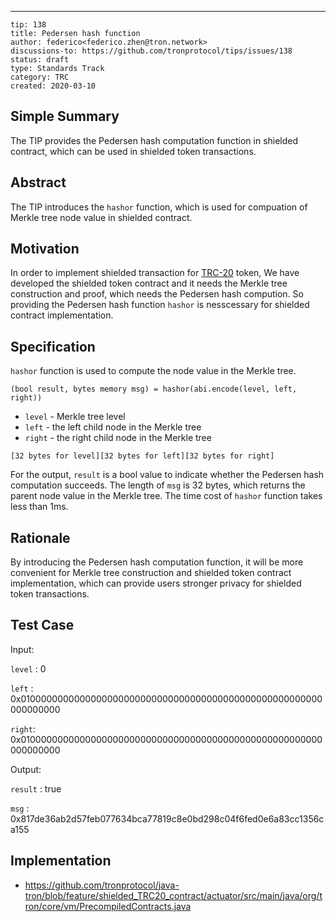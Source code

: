 ---
```
tip: 138 
title: Pedersen hash function 
author: federico<federico.zhen@tron.network>
discussions-to: https://github.com/tronprotocol/tips/issues/138
status: draft
type: Standards Track
category: TRC
created: 2020-03-10
```

## Simple Summary 

The TIP provides the Pedersen hash computation function in shielded contract, which can be used in shielded token transactions.

## Abstract 

The TIP introduces the `hashor` function, which is used for compuation of Merkle tree node value in shielded contract. 

## Motivation 

In order to implement shielded transaction for [TRC-20](https://github.com/tronprotocol/TIPs/blob/master/tip-20.md) token,  We have developed the shielded token contract and  it needs the Merkle tree construction and proof, which needs the Pedersen hash compution. So providing the Pedersen hash function `hashor` is nesscessary for shielded contract implementation.

## Specification

`hashor` function is used to compute the node value in the  Merkle tree.

```
(bool result, bytes memory msg) = hashor(abi.encode(level, left, right))
```

* `level` - Merkle tree level
* `left` - the left child node in the Merkle tree
* `right` - the right child node in the Merkle tree

```
[32 bytes for level][32 bytes for left][32 bytes for right]
```

 For the output, `result` is a bool value to indicate whether the Pedersen hash computation succeeds. The length of `msg` is 32 bytes, which returns the parent node value in the Merkle tree. The time cost of `hashor` function takes less than 1ms.

## Rationale

By introducing the Pedersen hash computation function, it will be more convenient for Merkle tree construction and  shielded token contract implementation, which can provide users stronger privacy for shielded token transactions.

## Test Case

Input:

`level` : 0

`left` : 0x0100000000000000000000000000000000000000000000000000000000000000

`right`: 0x0100000000000000000000000000000000000000000000000000000000000000

Output:

`result` : true

`msg` : 0x817de36ab2d57feb077634bca77819c8e0bd298c04f6fed0e6a83cc1356ca155

## Implementation 
* https://github.com/tronprotocol/java-tron/blob/feature/shielded_TRC20_contract/actuator/src/main/java/org/tron/core/vm/PrecompiledContracts.java





